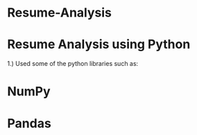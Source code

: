 # Resume-Analysis

# Resume Analysis using Python #

1.) Used some of the python libraries such as:
# NumPy
# Pandas
